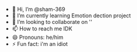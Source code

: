 - 👋 Hi, I’m @sham-369
- 🌱 I’m currently learning Emotion dection project
- 💞️ I’m looking to collaborate on ''
- 📫 How to reach me IDK
- 😄 Pronouns: he/him
- ⚡ Fun fact: i'm an idiot 

<!---
sham-369/sham-369 is a ✨ special ✨ repository because its `README.md` (this file) appears on your GitHub profile.
You can click the Preview link to take a look at your changes.
--->
